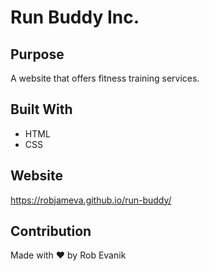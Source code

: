 # Run Buddy Inc.

## Purpose
A website that offers fitness training services.

## Built With
* HTML
* CSS

## Website
https://robjameva.github.io/run-buddy/

## Contribution
Made with ❤️ by Rob Evanik
